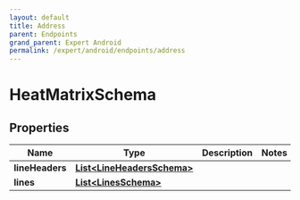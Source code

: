 ```yaml
---
layout: default
title: Address
parent: Endpoints
grand_parent: Expert Android
permalink: /expert/android/endpoints/address
---
```


# HeatMatrixSchema

## Properties
Name | Type | Description | Notes
------------ | ------------- | ------------- | -------------
**lineHeaders** | [**List&lt;LineHeadersSchema&gt;**](LineHeadersSchema.md) |  | 
**lines** | [**List&lt;LinesSchema&gt;**](LinesSchema.md) |  | 



